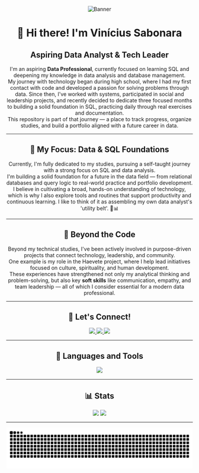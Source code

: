 <!-- Banner -->
<p align="center">
  <img src="https://i.pinimg.com/originals/f3/bd/45/f3bd45f6d915b011bc29f6661a73bac9.jpg" alt="Banner" width="800"/>
</p>

<h1 align="center">👋 Hi there! I'm Vinícius Sabonara</h1>

<h2 align="center">Aspiring Data Analyst & Tech Leader</h2>

<p align="center">
  I'm an aspiring <b>Data Professional</b>, currently focused on learning SQL and deepening my knowledge in data analysis and database management.<br>
  My journey with technology began during high school, where I had my first contact with code and developed a passion for solving problems through data. Since then, I've worked with systems, participated in social and leadership projects, and recently decided to dedicate three focused months to building a solid foundation in SQL, practicing daily through real exercises and documentation.<br>
  This repository is part of that journey — a place to track progress, organize studies, and build a portfolio aligned with a future career in data.
</p>

<hr>

<h2 align="center">🧠 My Focus: Data & SQL Foundations</h2>

<p align="center">
  Currently, I'm fully dedicated to my studies, pursuing a self-taught journey with a strong focus on SQL and data analysis.<br>
  I'm building a solid foundation for a future in the data field — from relational databases and query logic to real-world practice and portfolio development.<br>
  I believe in cultivating a broad, hands-on understanding of technology, which is why I also explore tools and routines that support productivity and continuous learning. I like to think of it as assembling my own data analyst's 'utility belt'. 🧰📊
</p>

<hr>

<h2 align="center">🌱 Beyond the Code</h2>

<p align="center">
  Beyond my technical studies, I've been actively involved in purpose-driven projects that connect technology, leadership, and community.<br>
  One example is my role in the Haevete project, where I help lead initiatives focused on culture, spirituality, and human development.<br>
  These experiences have strengthened not only my analytical thinking and problem-solving, but also key <b>soft skills</b> like communication, empathy, and team leadership — all of which I consider essential for a modern data professional.
</p>

<hr>

<h2 align="center">🌟 Let's Connect!</h2>

<p align="center">
  <a href="mailto:vinicius.santoscortez@hotmail.com">
    <img src="https://img.shields.io/badge/-Email-000?style=for-the-badge&logo=microsoft-outlook&logoColor=007BFF">
  </a>
  <a href="https://www.linkedin.com/in/viniciussabonarasantos">
    <img src="https://img.shields.io/badge/LinkedIn-0077B5?style=for-the-badge&logo=linkedin&logoColor=white">
  </a>
  <a href="https://instagram.com/vinis.js">
    <img src="https://img.shields.io/badge/-Instagram-%23E4405F?style=for-the-badge&logo=instagram&logoColor=white">
  </a>
</p>

<hr>

<h2 align="center">🧰 Languages and Tools</h2>
<p align="center">
  <img src="https://skillicons.dev/icons?i=py,html,css,js,mysql,postgres,figma,powerbi&theme=dark"/>
</p>

<hr>

<h2 align="center">📊 Stats</h2>

<p align="center">
  <img height="200px" src="https://github-readme-stats.vercel.app/api?username=viniciussab0nara&theme=dark&show_icons=true&locale=en" />
  <img height="200px" src="https://github-readme-stats.vercel.app/api/top-langs/?username=viniciussab0nara&theme=dark&show_icons=true" />
</p>

<hr>

<p align="center">
  <img src="https://github.com/ViniciusSab0nara/ViniciusSab0nara/blob/output/github-contribution-grid-snake.svg" />
</p>
